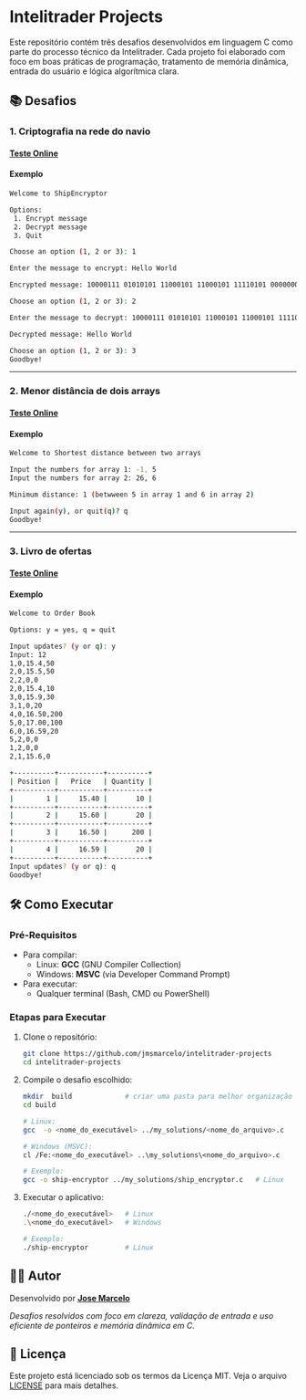 # Intelitrader Projects

Este repositório contém três desafios desenvolvidos em linguagem C como parte do processo técnico da Intelitrader. Cada projeto foi elaborado com foco em boas práticas de programação, tratamento de memória dinâmica, entrada do usuário e lógica algorítmica clara.

## 📚 Desafios

### 1. Criptografia na rede do navio

#### [Teste Online](https://onlinegdb.com/3ywz5FlrX)

#### Exemplo

```bash
Welcome to ShipEncryptor

Options:
 1. Encrypt message
 2. Decrypt message
 3. Quit

Choose an option (1, 2 or 3): 1

Enter the message to encrypt: Hello World

Encrypted message: 10000111 01010101 11000101 11000101 11110101 00000001 01110110 11110101 00100100 11000101 01000101 00000011

Choose an option (1, 2 or 3): 2

Enter the message to decrypt: 10000111 01010101 11000101 11000101 11110101 00000001 01110110 11110101 00100100 11000101 01000101 00000011

Decrypted message: Hello World

Choose an option (1, 2 or 3): 3
Goodbye!
```

---

### 2. Menor distância de dois arrays

#### [Teste Online](https://onlinegdb.com/WUA6wDiok)

#### Exemplo

```bash
Welcome to Shortest distance between two arrays

Input the numbers for array 1: -1, 5
Input the numbers for array 2: 26, 6

Minimum distance: 1 (betwween 5 in array 1 and 6 in array 2)

Input again(y), or quit(q)? q
Goodbye!
```

---

### 3. Livro de ofertas

#### [Teste Online](https://onlinegdb.com/1BCetUmWp)

#### Exemplo

```bash
Welcome to Order Book

Options: y = yes, q = quit

Input updates? (y or q): y
Input: 12
1,0,15.4,50
2,0,15.5,50
2,2,0,0
2,0,15.4,10
3,0,15.9,30
3,1,0,20
4,0,16.50,200
5,0,17.00,100
6,0,16.59,20
5,2,0,0
1,2,0,0
2,1,15.6,0

+----------+-----------+----------+
| Position |   Price   | Quantity |
+----------+-----------+----------+
|        1 |     15.40 |       10 |
+----------+-----------+----------+
|        2 |     15.60 |       20 |
+----------+-----------+----------+
|        3 |     16.50 |      200 |
+----------+-----------+----------+
|        4 |     16.59 |       20 |
+----------+-----------+----------+
Input updates? (y or q): q
Goodbye!
```

## 🛠️ Como Executar

### Pré-Requisitos

- Para compilar:
  - Linux: **GCC** (GNU Compiler Collection)
  - Windows: **MSVC** (via Developer Command Prompt)
- Para executar:
  - Qualquer terminal (Bash, CMD ou PowerShell)

### Etapas para Executar

1. Clone o repositório:
   ```bash
   git clone https://github.com/jmsmarcelo/intelitrader-projects
   cd intelitrader-projects
   ```
2. Compile o desafio escolhido:
   ```bash
   mkdir  build             # criar uma pasta para melhor organização
   cd build

   # Linux:
   gcc  -o <nome_do_executável> ../my_solutions/<nome_do_arquivo>.c

   # Windows (MSVC):
   cl /Fe:<nome_do_executável> ..\my_solutions\<nome_do_arquivo>.c

   # Exemplo:
   gcc -o ship-encryptor ../my_solutions/ship_encryptor.c   # Linux
   ```
3. Executar o aplicativo:
   ```bash
   ./<nome_do_executável>   # Linux
   .\<nome_do_executável>   # Windows

   # Exemplo:
   ./ship-encryptor         # Linux
   ```

## 👨‍💻 Autor

Desenvolvido por **[Jose Marcelo](https://jmsmarcelo.github.io)**

*Desafios  resolvidos com foco   em clareza, validação  de entrada e uso eficiente de ponteiros e memória dinâmica em C.*

## 📝 Licença

Este projeto está licenciado sob os termos da Licença MIT. Veja o arquivo [LICENSE](https://github.com/jmsmarcelo/intelitrader-projects/blob/main/LICENSE) para mais detalhes.